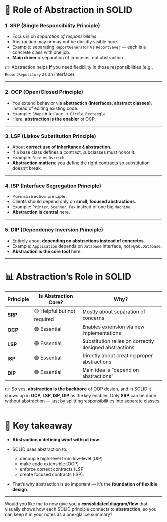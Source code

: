 # 🔑 Role of Abstraction in SOLID

### 1. **SRP (Single Responsibility Principle)**

* Focus is on *separation of responsibilities*.
* Abstraction may or may not be directly visible here.
* Example: separating `ReportGenerator` vs `ReportSaver` — each is a concrete class with one job.
* **Main driver** = separation of concerns, not abstraction.

👉 Abstraction helps **if** you need flexibility in those responsibilities (e.g., `ReportRepository` as an interface).

---

### 2. **OCP (Open/Closed Principle)**

* You extend behavior via **abstraction (interfaces, abstract classes)**, instead of editing existing code.
* Example: `Shape` interface → `Circle`, `Rectangle`.
* Here, **abstraction is the enabler** of OCP.

---

### 3. **LSP (Liskov Substitution Principle)**

* About **correct use of inheritance & abstraction**.
* If a base class defines a contract, subclasses must honor it.
* Example: `Bird` vs `Ostrich`.
* **Abstraction matters**: you define the right contracts so substitution doesn’t break.

---

### 4. **ISP (Interface Segregation Principle)**

* Pure abstraction principle.
* Clients should depend only on **small, focused abstractions**.
* Example: `Printer`, `Scanner`, `Fax` instead of one big `Machine`.
* **Abstraction is central** here.

---

### 5. **DIP (Dependency Inversion Principle)**

* Entirely about **depending on abstractions instead of concretes**.
* Example: `Application` depends on `Database` interface, not `MySQLDatabase`.
* **Abstraction is the core tool** here.

---

# 📊 Abstraction’s Role in SOLID

| Principle | Is Abstraction Core?        | Why?                                                   |
| --------- | --------------------------- | ------------------------------------------------------ |
| **SRP**   | 🟡 Helpful but not required | Mostly about separation of concerns                    |
| **OCP**   | 🟢 Essential                | Enables extension via new implementations              |
| **LSP**   | 🟢 Essential                | Substitution relies on correctly designed abstractions |
| **ISP**   | 🟢 Essential                | Directly about creating proper abstractions            |
| **DIP**   | 🟢 Essential                | Main idea is “depend on abstractions”                  |

👉 So yes, **abstraction is the backbone** of OOP design, and in SOLID it shows up in **OCP, LSP, ISP, DIP** as the key enabler.
Only **SRP** can be done without abstraction — just by splitting responsibilities into separate classes.

---

# 🎯 Key takeaway

* **Abstraction = defining *what* without *how***.
* SOLID uses abstraction to:

    * decouple high-level from low-level (DIP)
    * make code extensible (OCP)
    * enforce correct contracts (LSP)
    * create focused contracts (ISP).
* That’s why abstraction is so important — it’s the **foundation of flexible design**.

---

Would you like me to now give you a **consolidated diagram/flow** that visually shows how each SOLID principle connects to **abstraction**, so you can keep it in your notes as a one-glance summary?
